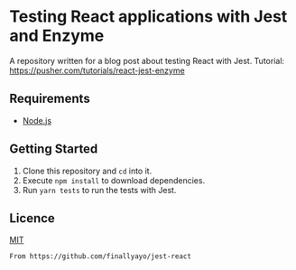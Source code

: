 # Testing React applications with Jest and Enzyme

A repository written for a blog post about testing React with Jest. Tutorial: https://pusher.com/tutorials/react-jest-enzyme

## Requirements

- [Node.js](https://nodejs.org/en/download/)

## Getting Started

1. Clone this repository and `cd` into it.
2. Execute `npm install` to download dependencies.
3. Run `yarn tests` to run the tests with Jest.

## Licence

[MIT](https://opensource.org/licenses/MIT)

`From https://github.com/finallyayo/jest-react`

